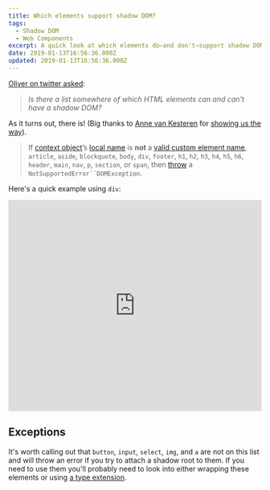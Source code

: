 ```yaml
---
title: Which elements support shadow DOM?
tags:
  - Shadow DOM
  - Web Components
excerpt: A quick look at which elements do—and don't—support shadow DOM.
date: 2019-01-13T16:56:36.000Z
updated: 2019-01-13T16:56:36.000Z
---
```


[Oliver on twitter asked](https://twitter.com/Oliver41618769/status/1084275850441355265):

> *Is there a list somewhere of which HTML elements can and can't have a shadow DOM?*

As it turns out, there is! (Big thanks to [Anne van Kesteren](https://annevankesteren.nl/) for [showing us the way](https://twitter.com/annevk/status/1084426928965238787?s=19)).

> If [context object](https://dom.spec.whatwg.org/#context-object)’s [local name](https://dom.spec.whatwg.org/#concept-element-local-name) is **not** a [valid custom element name](https://html.spec.whatwg.org/multipage/custom-elements.html#valid-custom-element-name), `article`, `aside`, `blockquote`, `body`, `div`, `footer`, `h1`, `h2`, `h3`, `h4`, `h5`, `h6`, `header`, `main`, `nav`, `p`, `section`, or `span`, then [throw](https://heycam.github.io/webidl/#dfn-throw) a `NotSupportedError``DOMException`.

Here's a quick example using `div`:

<div class="glitch-embed-wrap" style="height: 420px; width: 100%;">
  <iframe
    src="https://glitch.com/embed/#!/embed/shadow-dom-elements?path=script.js&previewSize=100"
    title="shadow-dom-elements on Glitch"
    allow="geolocation; microphone; camera; midi; vr; encrypted-media"
    style="height: 100%; width: 100%; border: 0;">
  </iframe>
</div>

## Exceptions

It's worth calling out that `button`, `input`, `select`, `img`, and `a` are not on this list and will throw an error if you try to attach a shadow root to them. If you need to use them you'll probably need to look into either wrapping these elements or using [a type extension](https://developer.mozilla.org/en-US/docs/Web/Web_Components/Using_custom_elements#High-level_view).
